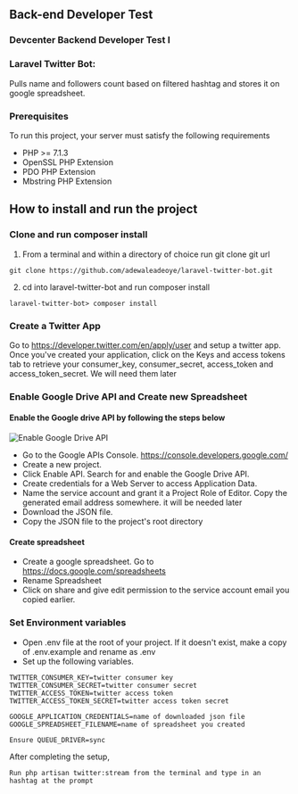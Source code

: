 ## Back-end Developer Test

### Devcenter Backend Developer Test I

### Laravel Twitter Bot: 

Pulls name and followers count based on filtered hashtag and stores it on google spreadsheet.

### Prerequisites
To run this project, your server must satisfy the following requirements
* PHP >= 7.1.3
* OpenSSL PHP Extension
* PDO PHP Extension
* Mbstring PHP Extension

## How to install and run the project

### Clone and run composer install
1. From a terminal and within a directory of choice run git clone git url
```
git clone https://github.com/adewaleadeoye/laravel-twitter-bot.git
```
2. cd into laravel-twitter-bot and run composer install
```
laravel-twitter-bot> composer install
```
### Create a Twitter App
Go to https://developer.twitter.com/en/apply/user and setup a twitter app. Once you've created your application, click on the Keys and access tokens tab to retrieve your consumer_key, consumer_secret, access_token and access_token_secret. We will need them later

### Enable Google Drive API and Create new Spreadsheet
#### Enable the Google drive API by following the steps below
![Enable Google Drive API](https://s3.amazonaws.com/com.twilio.prod.twilio-docs/original_images/google-developer-console.gif)
- Go to the Google APIs Console. https://console.developers.google.com/
- Create a new project.
- Click Enable API. Search for and enable the Google Drive API.
- Create credentials for a Web Server to access Application Data.
- Name the service account and grant it a Project Role of Editor. Copy the generated email address somewhere.   it will be needed later
- Download the JSON file.
- Copy the JSON file to the project's root directory
#### Create spreadsheet
- Create a google spreadsheet. Go to https://docs.google.com/spreadsheets
- Rename Spreadsheet
- Click on share and give edit permission to the service account email you copied earlier.

### Set Environment variables
- Open .env file at the root of your project. If it doesn't exist, make a copy of .env.example and rename as .env
- Set up the following variables.
```
TWITTER_CONSUMER_KEY=twitter consumer key
TWITTER_CONSUMER_SECRET=twitter consumer secret
TWITTER_ACCESS_TOKEN=twitter access token
TWITTER_ACCESS_TOKEN_SECRET=twitter access token secret

GOOGLE_APPLICATION_CREDENTIALS=name of downloaded json file 
GOOGLE_SPREADSHEET_FILENAME=name of spreadsheet you created

Ensure QUEUE_DRIVER=sync
```
After completing the setup,
```
Run php artisan twitter:stream from the terminal and type in an hashtag at the prompt
```




